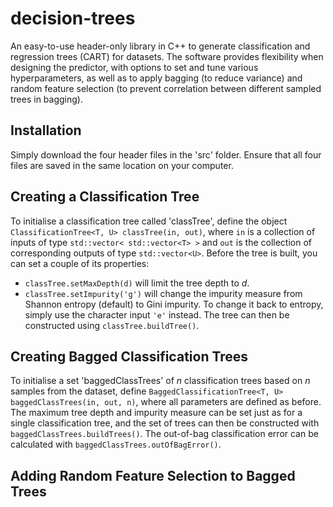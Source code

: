 # decision-trees
An easy-to-use header-only library in C++ to generate classification and regression trees (CART) for datasets. The software provides flexibility when designing the predictor, with options to set and tune various hyperparameters, as well as to apply bagging (to reduce variance) and random feature selection (to prevent correlation between different sampled trees in bagging).

## Installation
Simply download the four header files in the 'src' folder. Ensure that all four files are saved in the same location on your computer.

## Creating a Classification Tree
To initialise a classification tree called 'classTree', define the object `ClassificationTree<T, U> classTree(in, out)`, where `in` is a collection of inputs of type `std::vector< std::vector<T> >` and `out` is the collection of corresponding outputs of type `std::vector<U>`. 
Before the tree is built, you can set a couple of its properties:
* `classTree.setMaxDepth(d)` will limit the tree depth to *d*.
* `classTree.setImpurity('g')` will change the impurity measure from Shannon entropy (default) to Gini impurity. To change it back to entropy, simply use the character input `'e'` instead.
The tree can then be constructed using `classTree.buildTree()`.

## Creating Bagged Classification Trees
To initialise a set 'baggedClassTrees' of *n* classification trees based on *n* samples from the dataset, define `BaggedClassificationTree<T, U> baggedClassTrees(in, out, n)`, where all parameters are defined as before. The maximum tree depth and impurity measure can be set just as for a single classification tree, and the set of trees can then be constructed with `baggedClassTrees.buildTrees()`. The out-of-bag classification error can be calculated with `baggedClassTrees.outOfBagError()`.

## Adding Random Feature Selection to Bagged Trees



